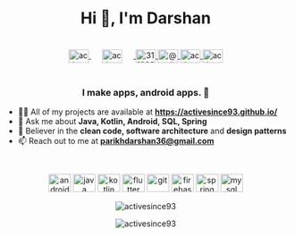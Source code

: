 <h1 align="center">Hi  👋, I'm Darshan</h1>
<p align="center">
	<a href="https://linkedin.com/in/activesince93" target="blank">
		<img align="center" src="https://cdn.jsdelivr.net/npm/simple-icons@3.0.1/icons/linkedin.svg" alt="activesince93" height="24" width="36" />
	</a>
	<a href="https://twitter.com/activesince93" target="blank">
		<img align="center" src="https://cdn.jsdelivr.net/npm/simple-icons@3.0.1/icons/twitter.svg" alt="activesince93" height="24" width="36" style="padding: 20px"/>
	</a>
	<a href="https://stackoverflow.com/users/3110234" target="blank">
		<img align="center" src="https://cdn.jsdelivr.net/npm/simple-icons@3.0.1/icons/stackoverflow.svg" alt="3110234" height="24" width="36" />
	</a>
	<a href="https://medium.com/@activesince93" target="blank">
		<img align="center" src="https://cdn.jsdelivr.net/npm/simple-icons@3.0.1/icons/medium.svg" alt="@activesince93" height="24" width="36" />
	</a>
		<a href="https://fb.com/activesince93" target="blank">
		<img align="center" src="https://cdn.jsdelivr.net/npm/simple-icons@3.0.1/icons/facebook.svg" alt="activesince93" height="24" width="36" />
	</a>
	<a href="https://instagram.com/activesince93" target="blank">
		<img align="center" src="https://cdn.jsdelivr.net/npm/simple-icons@3.0.1/icons/instagram.svg" alt="activesince93" height="24" width="36" />
	</a>
</p>

<h3 align="center">I make apps, android apps. 🔫</h3>
<p align="center">
	<ul>
		<li>👨‍💻 All of my projects are available at <b><a href="https://activesince93.github.io/">https://activesince93.github.io/</a></b></li>
		<li>💬 Ask me about <b>Java, Kotlin, Android, SQL, Spring</b></li>
		<li>📜 Believer in the <b>clean code, software architecture</b> and <b>design patterns</b></li>
		<li>📫 Reach out to me at <b><a href="mailto:parikhdarshan36@gmail.com">parikhdarshan36@gmail.com</a></b></li>
	</ul>
</p>
<br>
<p align="center">
	<img src="https://devicons.github.io/devicon/devicon.git/icons/android/android-original.svg" alt="android" width="40" height="32"/>
	<img src="https://devicons.github.io/devicon/devicon.git/icons/java/java-original-wordmark.svg" alt="java" width="40" height="32"/>
	<img src="https://www.vectorlogo.zone/logos/kotlinlang/kotlinlang-icon.svg" alt="kotlin" width="40" height="32"/>
	<img src="https://www.vectorlogo.zone/logos/flutterio/flutterio-icon.svg" alt="flutter" width="40" height="32"/>
	<img src="https://www.vectorlogo.zone/logos/git-scm/git-scm-icon.svg" alt="git" width="40" height="32"/>
	<img src="https://www.vectorlogo.zone/logos/firebase/firebase-icon.svg" alt="firebase" width="40" height="32"/>
	<img src="https://www.vectorlogo.zone/logos/springio/springio-icon.svg" alt="spring" width="40" height="32"/>
	<img src="https://devicons.github.io/devicon/devicon.git/icons/mysql/mysql-original-wordmark.svg" alt="mysql" width="40" height="32"/>
</p>

<p align="center">
	<img align="center" src=https://github-readme-stats.vercel.app/api?username=activesince93&title_color=808080&text_color=000&show_icons=true&icon_color=000" alt="activesince93"/>
</p>

<p align="center">
	<img src="https://komarev.com/ghpvc/?username=activesince93" alt="activesince93"/>
</p>

